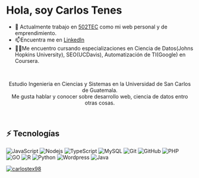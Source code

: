 # Hola, soy Carlos Tenes

- 🔭 Actualmente trabajo en [502TEC](https://502tec.com/) como mi web personal y de emprendimiento.
- 📫Encuentra me en [LinkedIn](https://www.linkedin.com/in/carlos-tenes98/)
- 🐱‍👤Me encuentro cursando especializaciones en Ciencia de Datos(Johns Hopkins University), SEO(UCDavis), Automatización de TI(Google) en Coursera.

<br/>
<p align="center"> 
  Estudio Ingenieria en Ciencias y Sistemas en la Universidad de San Carlos de Guatemala. <br>
  Me gusta hablar y conocer sobre desarrollo web, ciencia de datos entro otras cosas.
</p>
<br/>

## ⚡ Tecnologías

![JavaScript](https://img.shields.io/badge/-JavaScript-black?style=flat-square&logo=javascript) ![Nodejs](https://img.shields.io/badge/-Nodejs-black?style=flat-square&logo=Node.js)  ![TypeScript](https://img.shields.io/badge/-TypeScript-007ACC?style=flat-square&logo=typescript) ![MySQL](https://img.shields.io/badge/-MySQL-black?style=flat-square&logo=mysql) ![Git](https://img.shields.io/badge/-Git-black?style=flat-square&logo=git) ![GitHub](https://img.shields.io/badge/-GitHub-181717?style=flat-square&logo=github) ![PHP](https://img.shields.io/badge/-PHP-darkblue?style=flat-square&logo=php) ![GO](https://img.shields.io/badge/-Go-blue?style=flat-square&logo=go) ![R](https://img.shields.io/badge/-R-black?style=flat-square&logo=r) ![Python](https://img.shields.io/badge/-Python-darkblue?style=flat-square&logo=python) ![Wordpress](https://img.shields.io/badge/-Wordpress-black?style=flat-square&logo=wordpress) ![Java](https://img.shields.io/badge/-Java-darkblue?style=flat-square&logo=java)

[<img src="https://github-readme-stats.vercel.app/api/top-langs/?username=carlostex98&layout=compact" alt="carlostex98"/>](https://github.com/anuraghazra/github-readme-stats)
